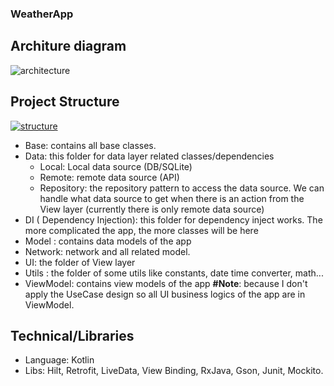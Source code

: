 ### WeatherApp
## Architure diagram
![architecture](https://camo.githubusercontent.com/959a6d988b607ed85a3c513a6f6c9c6cea849eafe52221dfe6ef93ca2265d8d5/68747470733a2f2f636f64696e67776974686d697463682e73332e616d617a6f6e6177732e636f6d2f7374617469632f626c6f672f382f6d76766d5f6172636869746563747572652e706e67)
## Project Structure
[![structure](https://i.postimg.cc/vBnHg6TD/stt.png)](https://postimg.cc/ph2t3rDt)
- Base: contains all base classes.
- Data: this folder for data layer related classes/dependencies
   - Local: Local data source (DB/SQLite)
   - Remote: remote data source (API)
   - Repository: the repository pattern to access the data source. We can handle what data source to get when there is an action from the View layer (currently there is only remote data source)
- DI ( Dependency Injection): this folder for dependency inject works. The more complicated the app, the more classes will be here 
- Model : contains data models of the app
- Network: network and all related model. 
- UI: the folder of View layer
- Utils : the folder of some utils like constants, date time converter, math...
- ViewModel: contains view models of the app
**#Note**: because I don't apply the UseCase design so all UI business logics of the app are in ViewModel.
## Technical/Libraries
- Language: Kotlin
- Libs: Hilt, Retrofit, LiveData, View Binding, RxJava, Gson, Junit, Mockito.

